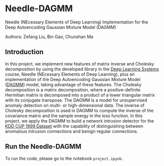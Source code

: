 # Needle-DAGMM
Needle (NEcessary Elements of Deep Learning) Implementation for the Deep Autoencoding Gaussian Mixture Model (DAGMM)

Authors: Zefang Liu, Bin Gao, Chunshan Ma

## Introduction

In this project, we implement new features of matrix inverse and Cholesky decomposition by using the developed library in the [Deep Learning Systems](https://dlsyscourse.org/) course, Needle (NEcessary Elements of Deep Learning), plus an implementation of the Deep Autoencoding Gaussian Mixture Model ([DAGMM](https://openreview.net/forum?id=BJJLHbb0-)) model, taking advantage of these features. The Cholesky decomposition is a matrix decomposition, where a positive-definite Hermitian matrix is decomposed into a product of a lower triangular matrix with its conjugate transpose. The DAGMM is a model for unsupervised anomaly detection on multi- or high-dimensional data. The inverse of Cholesky decomposition is used in DAGMM to compute the inverse of the covariance matrix and the sample energy in the loss function. In this project, we apply the DAGMM to build a network intrusion detector for the [KDD CUP 1999 Dataset](https://archive.ics.uci.edu/ml/datasets/kdd+cup+1999+data) with the capability of distinguishing between anomalous intrusion connections and benign regular connections.

## Run the Needle-DAGMM

To run the code, please go to the notebook `project.ipynb`.
